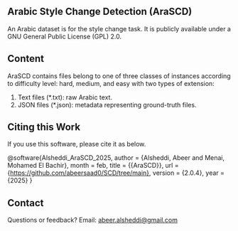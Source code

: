 Arabic Style Change Detection (AraSCD)
-------------
An Arabic dataset is for the style change task. It is publicly available under a GNU General Public License (GPL) 2.0.

Content
-------------
AraSCD contains files belong to one of three classes of instances according to difficulty level: hard, medium, and easy with two types of extension:
1. Text files (*.txt): raw Arabic text.
2. JSON files (*.json): metadata representing ground-truth files.

Citing this Work
-------------
If you use this software, please cite it as below.

@software{Alsheddi_AraSCD_2025,
author = {Alsheddi, Abeer and Menai, Mohamed El Bachir},
month = feb,
title = {{AraSCD}},
url = {https://github.com/abeersaad0/SCD/tree/main},
version = {2.0.4},
year = {2025}
}

Contact
-------------
Questions or feedback?
Email: abeer.alsheddi@gmail.com
